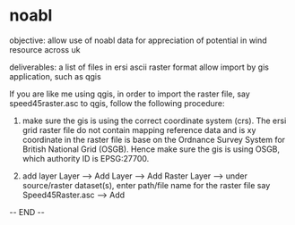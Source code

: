 # noabl

objective:  allow use of noabl data for appreciation of potential in wind resource across uk

deliverables:   a list of files in ersi ascii raster format allow import by gis application, such as qgis

If you are like me using qgis, in order to import the raster file, say speed45raster.asc to qgis, follow the following procedure:

1.  make sure the gis is using the correct coordinate system (crs).  The ersi grid raster file do not contain mapping reference data and is xy coordinate in the raster file is base on the Ordnance Survey System for British National Grid (OSGB).  Hence make sure the gis is using OSGB, which authority ID is EPSG:27700.

2. add layer
Layer --> Add Layer --> Add Raster Layer --> 
under source/raster dataset(s), enter path/file name for the raster file say Speed45Raster.asc --> Add

-- END --




